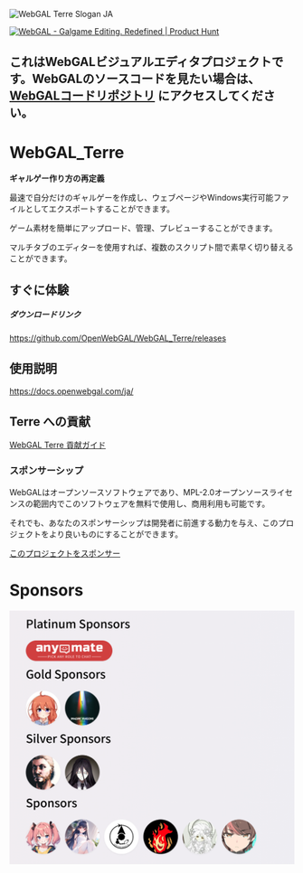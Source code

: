 ![WebGAL Terre Slogan JA](https://github.com/OpenWebGAL/WebGAL_Terre/assets/30483415/728c3ee7-bf97-4ab4-a29d-edf0f55170cc)


<a href="https://www.producthunt.com/posts/webgal?utm_source=badge-featured&utm_medium=badge&utm_souce=badge-webgal" target="_blank"><img src="https://api.producthunt.com/widgets/embed-image/v1/featured.svg?post_id=443280&theme=light" alt="WebGAL - Galgame&#0032;Editing&#0046;&#0032;Redefined | Product Hunt" style="width: 250px; height: 54px;" width="250" height="54" /></a>

## これはWebGALビジュアルエディタプロジェクトです。WebGALのソースコードを見たい場合は、[WebGALコードリポジトリ](https://github.com/OpenWebGAL/WebGAL) にアクセスしてください。

# WebGAL_Terre

**ギャルゲー作り方の再定義**

最速で自分だけのギャルゲーを作成し、ウェブページやWindows実行可能ファイルとしてエクスポートすることができます。

ゲーム素材を簡単にアップロード、管理、プレビューすることができます。

マルチタブのエディターを使用すれば、複数のスクリプト間で素早く切り替えることができます。

## すぐに体験

##### ダウンロードリンク

https://github.com/OpenWebGAL/WebGAL_Terre/releases

## 使用説明

https://docs.openwebgal.com/ja/

## Terre への貢献

[WebGAL Terre 貢献ガイド](https://docs.openwebgal.com/ja/developers/terre.html)

### スポンサーシップ

WebGALはオープンソースソフトウェアであり、MPL-2.0オープンソースライセンスの範囲内でこのソフトウェアを無料で使用し、商用利用も可能です。

それでも、あなたのスポンサーシップは開発者に前進する動力を与え、このプロジェクトをより良いものにすることができます。

[このプロジェクトをスポンサー](https://docs.openwebgal.com/ja/sponsor/)

# Sponsors

<a href="https://openwebgal.com/">
<img alt="Sponsor" src="https://raw.githubusercontent.com/OpenWebGAL/static/main/sponsors.png">
</a>
